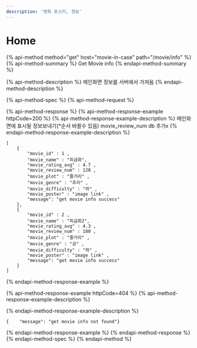 ```yaml
---
description: '영화 포스터, 정보'
---
```


# Home

{% api-method method="get" host="movie-in-case" path="/movie/info" %}
{% api-method-summary %}
Get Movie info
{% endapi-method-summary %}

{% api-method-description %}
 메인화면 정보를 서버에서 가져옴
{% endapi-method-description %}

{% api-method-spec %}
{% api-method-request %}

{% api-method-response %}
{% api-method-response-example httpCode=200 %}
{% api-method-response-example-description %}
메인화면에 표시될 정보보내기\(\*순서 바뀔수 있음\) movie\_review\_num db 추가x
{% endapi-method-response-example-description %}

```
[
    {    
        "movie_id" : 1 , 
        "movie_name" : "피금화", 
        "movie_rating_avg" : 4.7 , 
        "movie_review_num" : 120 , 
        "movie_plot" : "줄거리" , 
        "movie_genre" : "추리" , 
        "movie_difficulty" : "하" , 
        "movie_poster" : "image link" ,
        "message": "get movie info success"
    },
    {    
        "movie_id" : 2 , 
        "movie_name" : "피금화2", 
        "movie_rating_avg" : 4.3 , 
        "movie_review_num" : 180 , 
        "movie_plot" : "줄거리" , 
        "movie_genre" : "공" , 
        "movie_difficulty" : "하" , 
        "movie_poster" : "image link" ,
        "message": "get movie info success"
    }
]
```
{% endapi-method-response-example %}

{% api-method-response-example httpCode=404 %}
{% api-method-response-example-description %}

{% endapi-method-response-example-description %}

```
{    "message": "get movie info not found"}
```
{% endapi-method-response-example %}
{% endapi-method-response %}
{% endapi-method-spec %}
{% endapi-method %}



